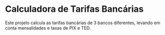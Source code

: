 # Calculadora de Tarifas Bancárias

Este projeto calcula as tarifas bancárias de 3 bancos diferentes, levando em conta mensalidades e taxas de PIX e TED.
